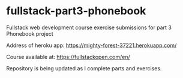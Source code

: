 # fullstack-part3-phonebook
Fullstack web development course exercise submissions for part 3 Phonebook project

Address of heroku app: https://mighty-forest-37221.herokuapp.com/

Course available at: https://fullstackopen.com/en/

Repository is being updated as I complete parts and exercises.

